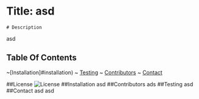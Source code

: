 # Title: asd
    # Description
   asd
   
   ## Table Of Contents
   ~[Installation]#installation)
   ~ [Testing](#testing)
   ~ [Contributors](#contributors)
   ~ [Contact](#contact)

   ##License
   ![License](https://img.shields.io/badge/License-Apache_2.0-blue.svg)
   ##Installation
   asd
   ##Contributors
   ads
   ##Testing
   asd
  ##Contact
   asd
   asd
  